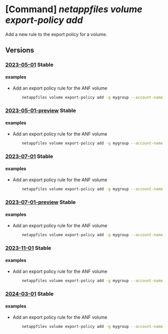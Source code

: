 # [Command] _netappfiles volume export-policy add_

Add a new rule to the export policy for a volume.

## Versions

### [2023-05-01](/Resources/mgmt-plane/L3N1YnNjcmlwdGlvbnMve30vcmVzb3VyY2Vncm91cHMve30vcHJvdmlkZXJzL21pY3Jvc29mdC5uZXRhcHAvbmV0YXBwYWNjb3VudHMve30vY2FwYWNpdHlwb29scy97fS92b2x1bWVzL3t9/2023-05-01.xml) **Stable**

<!-- mgmt-plane /subscriptions/{}/resourcegroups/{}/providers/microsoft.netapp/netappaccounts/{}/capacitypools/{}/volumes/{} 2023-05-01 properties.exportPolicy.rules[] -->

#### examples

- Add an export policy rule for the ANF volume
    ```bash
        netappfiles volume export-policy add -g mygroup --account-name myaccname --pool-name mypoolname --name myvolname --allowed-clients "1.2.3.0/24" --rule-index 2 --unix-read-only true --unix-read-write false --cifs false --nfsv3 true --nfsv41 false
    ```

### [2023-05-01-preview](/Resources/mgmt-plane/L3N1YnNjcmlwdGlvbnMve30vcmVzb3VyY2Vncm91cHMve30vcHJvdmlkZXJzL21pY3Jvc29mdC5uZXRhcHAvbmV0YXBwYWNjb3VudHMve30vY2FwYWNpdHlwb29scy97fS92b2x1bWVzL3t9/2023-05-01-preview.xml) **Stable**

<!-- mgmt-plane /subscriptions/{}/resourcegroups/{}/providers/microsoft.netapp/netappaccounts/{}/capacitypools/{}/volumes/{} 2023-05-01-preview properties.exportPolicy.rules[] -->

#### examples

- Add an export policy rule for the ANF volume
    ```bash
        netappfiles volume export-policy add -g mygroup --account-name myaccname --pool-name mypoolname --name myvolname --allowed-clients "1.2.3.0/24" --rule-index 2 --unix-read-only true --unix-read-write false --cifs false --nfsv3 true --nfsv41 false
    ```

### [2023-07-01](/Resources/mgmt-plane/L3N1YnNjcmlwdGlvbnMve30vcmVzb3VyY2Vncm91cHMve30vcHJvdmlkZXJzL21pY3Jvc29mdC5uZXRhcHAvbmV0YXBwYWNjb3VudHMve30vY2FwYWNpdHlwb29scy97fS92b2x1bWVzL3t9/2023-07-01.xml) **Stable**

<!-- mgmt-plane /subscriptions/{}/resourcegroups/{}/providers/microsoft.netapp/netappaccounts/{}/capacitypools/{}/volumes/{} 2023-07-01 properties.exportPolicy.rules[] -->

#### examples

- Add an export policy rule for the ANF volume
    ```bash
        netappfiles volume export-policy add -g mygroup --account-name myaccname --pool-name mypoolname --name myvolname --allowed-clients "1.2.3.0/24" --rule-index 2 --unix-read-only true --unix-read-write false --cifs false --nfsv3 true --nfsv41 false
    ```

### [2023-07-01-preview](/Resources/mgmt-plane/L3N1YnNjcmlwdGlvbnMve30vcmVzb3VyY2Vncm91cHMve30vcHJvdmlkZXJzL21pY3Jvc29mdC5uZXRhcHAvbmV0YXBwYWNjb3VudHMve30vY2FwYWNpdHlwb29scy97fS92b2x1bWVzL3t9/2023-07-01-preview.xml) **Stable**

<!-- mgmt-plane /subscriptions/{}/resourcegroups/{}/providers/microsoft.netapp/netappaccounts/{}/capacitypools/{}/volumes/{} 2023-07-01-preview properties.exportPolicy.rules[] -->

#### examples

- Add an export policy rule for the ANF volume
    ```bash
        netappfiles volume export-policy add -g mygroup --account-name myaccname --pool-name mypoolname --name myvolname --allowed-clients "1.2.3.0/24" --rule-index 2 --unix-read-only true --unix-read-write false --cifs false --nfsv3 true --nfsv41 false
    ```

### [2023-11-01](/Resources/mgmt-plane/L3N1YnNjcmlwdGlvbnMve30vcmVzb3VyY2Vncm91cHMve30vcHJvdmlkZXJzL21pY3Jvc29mdC5uZXRhcHAvbmV0YXBwYWNjb3VudHMve30vY2FwYWNpdHlwb29scy97fS92b2x1bWVzL3t9/2023-11-01.xml) **Stable**

<!-- mgmt-plane /subscriptions/{}/resourcegroups/{}/providers/microsoft.netapp/netappaccounts/{}/capacitypools/{}/volumes/{} 2023-11-01 properties.exportPolicy.rules[] -->

#### examples

- Add an export policy rule for the ANF volume
    ```bash
        netappfiles volume export-policy add -g mygroup --account-name myaccname --pool-name mypoolname --name myvolname --allowed-clients "1.2.3.0/24" --rule-index 2 --unix-read-only true --unix-read-write false --cifs false --nfsv3 true --nfsv41 false
    ```

### [2024-03-01](/Resources/mgmt-plane/L3N1YnNjcmlwdGlvbnMve30vcmVzb3VyY2Vncm91cHMve30vcHJvdmlkZXJzL21pY3Jvc29mdC5uZXRhcHAvbmV0YXBwYWNjb3VudHMve30vY2FwYWNpdHlwb29scy97fS92b2x1bWVzL3t9/2024-03-01.xml) **Stable**

<!-- mgmt-plane /subscriptions/{}/resourcegroups/{}/providers/microsoft.netapp/netappaccounts/{}/capacitypools/{}/volumes/{} 2024-03-01 properties.exportPolicy.rules[] -->

#### examples

- Add an export policy rule for the ANF volume
    ```bash
        netappfiles volume export-policy add -g mygroup --account-name myaccname --pool-name mypoolname --name myvolname --allowed-clients "1.2.3.0/24" --rule-index 2 --unix-read-only true --unix-read-write false --cifs false --nfsv3 true --nfsv41 false
    ```
